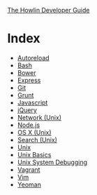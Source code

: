 [The Howlin Developer Guide](/index.md)



Index
=====


 * [Autoreload](./apps/autoreload.md)
 * [Bash](./bash.md)
 * [Bower](./apps/bower.md)
 * [Express](./frameworks/express.md)
 * [Git](./tools/git.md)
 * [Grunt](./apps/grunt.md)
 * [Javascript](./languages/javascript.md)
 * [jQuery](./frameworks/jquery.md)
 * [Network (Unix)](./unix/network.md)
 * [Node.js](./frameworks/node.md)
 * [OS X (Unix)](./unix/osx.md)
 * [Search (Unix)](./unix/search.md)
 * [Unix](./unix/intro.md)
 * [Unix Basics](./unix/basics.md)
 * [Unix System Debugging](./unix/debug.md)
 * [Vagrant](./apps/vagrant.md)
 * [Vim](./tools/vim.md)
 * [Yeoman](./apps/yeoman.md)
